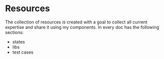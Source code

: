 # Resources
The collection of resources is created with a goal to collect all current expertise and share it using my components. In every doc has the following sections: 

* states
* libs
* test cases
